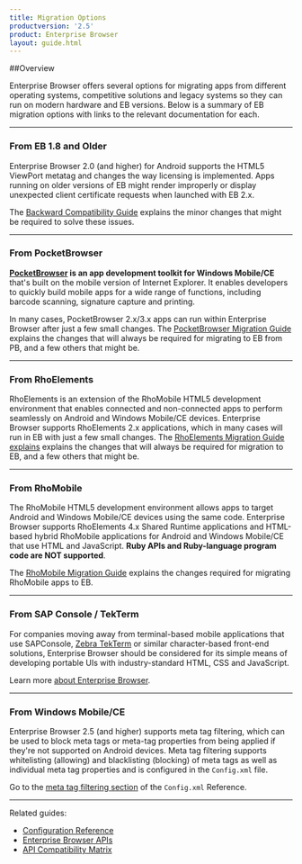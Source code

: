 ```yaml
---
title: Migration Options
productversion: '2.5'
product: Enterprise Browser
layout: guide.html
---
```


##Overview 

Enterprise Browser offers several options for migrating apps from different operating systems, competitive solutions and legacy systems so they can run on modern hardware and EB versions. Below is a summary of EB migration options with links to the relevant documentation for each. 

-----

### From EB 1.8 and Older

Enterprise Browser 2.0 (and higher) for Android supports the HTML5 ViewPort metatag and changes the way licensing is implemented. Apps running on older versions of EB might render improperly or display unexpected client certificate requests when launched with EB 2.x.  

The [Backward Compatibility Guide](../backward) explains the minor changes that might be required to solve these issues. 

-----

### From PocketBrowser

**[PocketBrowser](https://www.zebra.com/us/en/support-downloads/software/utilities/pocketbrowser.html) is an app development toolkit for Windows Mobile/CE** that's built on the mobile version of Internet Explorer. It enables developers to quickly build mobile apps for a wide range of functions, including barcode scanning, signature capture and printing. 
 
In many cases, PocketBrowser 2.x/3.x apps can run within Enterprise Browser after just a few small changes. The [PocketBrowser Migration Guide](../pb2) explains the changes that will always be required for migrating to EB from PB, and a few others that might be.

-----

### From RhoElements

RhoElements is an extension of the RhoMobile HTML5 development environment that enables connected and non-connected apps to perform seamlessly on Android and Windows Mobile/CE devices. Enterprise Browser supports RhoElements 2.x applications, which in many cases will run in EB with just a few small changes. The [RhoElements Migration Guide explains](../elements) explains the changes that will always be required for migration to EB, and a few others that might be.

-----

### From RhoMobile

The RhoMobile HTML5 development environment allows apps to target Android and Windows Mobile/CE devices using the same code. Enterprise Browser supports RhoElements 4.x Shared Runtime applications and HTML-based hybrid RhoMobile applications for Android and Windows Mobile/CE that use HTML and JavaScript. **Ruby APIs and Ruby-language program code are NOT supported**.

The [RhoMobile Migration Guide](../rhomobile) explains the changes required for migrating RhoMobile apps to EB.

-----

### From SAP Console / TekTerm

For companies moving away from terminal-based mobile applications that use SAPConsole, [Zebra TekTerm](https://www.zebra.com/us/en/support-downloads/software/demo/Terminal-Emulators-Open-TekTerm.html) or similar character-based front-end solutions, Enterprise Browser should be considered for its simple means of developing portable UIs with industry-standard HTML, CSS and JavaScript. 

Learn more [about Enterprise Browser](../about).

-----

### From Windows Mobile/CE

Enterprise Browser 2.5 (and higher) supports meta tag filtering, which can be used to block meta tags or meta-tag properties from being applied if they're not supported on Android devices. Meta tag filtering supports whitelisting (allowing) and blacklisting (blocking) of meta tags as well as individual meta tag properties and is configured in the `Config.xml` file. 

Go to the [meta tag filtering section](../configreference/#metatagfiltering) of the `Config.xml` Reference. 

-----

Related guides: 

* [Configuration Reference](../configreference)
* [Enterprise Browser APIs](../../api)
* [API Compatibility Matrix](../compatibility)